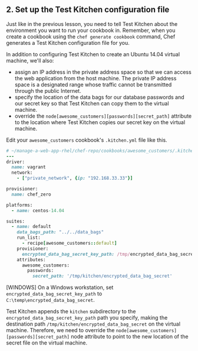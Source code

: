 ## 2. Set up the Test Kitchen configuration file

Just like in the previous lesson, you need to tell Test Kitchen about the environment you want to run your cookbook in. Remember, when you create a cookbook using the `chef generate cookbook` command, Chef generates a Test Kitchen configuration file for you.

In addition to configuring Test Kitchen to create an Ubuntu 14.04 virtual machine, we'll also:

* assign an IP address in the private address space so that we can access the web application from the host machine. The private IP address space is a designated range whose traffic cannot be transmitted through the public Internet.
* specify the location of the data bags for our database passwords and our secret key so that Test Kitchen can copy them to the virtual machine.
* override the `node[awesome_customers][passwords][secret_path]` attribute to the location where Test Kitchen copies our secret key on the virtual machine.

Edit your `awesome_customers` cookbook's <code class="file-path">.kitchen.yml</code> file like this.

```ruby
# ~/manage-a-web-app-rhel/chef-repo/cookbooks/awesome_customers/.kitchen.yml
---
driver:
  name: vagrant
  network:
    - ["private_network", {ip: "192.168.33.33"}]

provisioner:
  name: chef_zero

platforms:
  - name: centos-14.04

suites:
  - name: default
    data_bags_path: "../../data_bags"
    run_list:
      - recipe[awesome_customers::default]
    provisioner:
      encrypted_data_bag_secret_key_path: /tmp/encrypted_data_bag_secret
    attributes:
      awesome_customers:
        passwords:
          secret_path: '/tmp/kitchen/encrypted_data_bag_secret'
```

[WINDOWS] On a Windows workstation, set `encrypted_data_bag_secret_key_path` to <code clas="file-path">C:\temp\encrypted\_data\_bag\_secret</code>.

Test Kitchen appends the <code class="file-path">kitchen</code> subdirectory to the `encrypted_data_bag_secret_key_path` path you specify, making the destination path <code class="file-path">/tmp/kitchen/encrypted\_data\_bag\_secret</code> on the virtual machine. Therefore, we need to override the `node[awesome_customers][passwords][secret_path]` node attribute to point to the new location of the secret file on the virtual machine.
